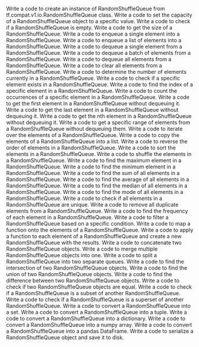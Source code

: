 Write a code to create an instance of RandomShuffleQueue from tf.compat.v1.io.RandomShuffleQueue class.
Write a code to set the capacity of a RandomShuffleQueue object to a specific value.
Write a code to check if a RandomShuffleQueue is empty.
Write a code to get the size of a RandomShuffleQueue.
Write a code to enqueue a single element into a RandomShuffleQueue.
Write a code to enqueue a list of elements into a RandomShuffleQueue.
Write a code to dequeue a single element from a RandomShuffleQueue.
Write a code to dequeue a batch of elements from a RandomShuffleQueue.
Write a code to dequeue all elements from a RandomShuffleQueue.
Write a code to clear all elements from a RandomShuffleQueue.
Write a code to determine the number of elements currently in a RandomShuffleQueue.
Write a code to check if a specific element exists in a RandomShuffleQueue.
Write a code to find the index of a specific element in a RandomShuffleQueue.
Write a code to count the occurrences of a specific element in a RandomShuffleQueue.
Write a code to get the first element in a RandomShuffleQueue without dequeuing it.
Write a code to get the last element in a RandomShuffleQueue without dequeuing it.
Write a code to get the nth element in a RandomShuffleQueue without dequeuing it.
Write a code to get a specific range of elements from a RandomShuffleQueue without dequeuing them.
Write a code to iterate over the elements of a RandomShuffleQueue.
Write a code to copy the elements of a RandomShuffleQueue into a list.
Write a code to reverse the order of elements in a RandomShuffleQueue.
Write a code to sort the elements in a RandomShuffleQueue.
Write a code to shuffle the elements in a RandomShuffleQueue.
Write a code to find the maximum element in a RandomShuffleQueue.
Write a code to find the minimum element in a RandomShuffleQueue.
Write a code to find the sum of all elements in a RandomShuffleQueue.
Write a code to find the average of all elements in a RandomShuffleQueue.
Write a code to find the median of all elements in a RandomShuffleQueue.
Write a code to find the mode of all elements in a RandomShuffleQueue.
Write a code to check if all elements in a RandomShuffleQueue are unique.
Write a code to remove all duplicate elements from a RandomShuffleQueue.
Write a code to find the frequency of each element in a RandomShuffleQueue.
Write a code to filter a RandomShuffleQueue based on a specific condition.
Write a code to map a function onto the elements of a RandomShuffleQueue.
Write a code to apply a function to each element of a RandomShuffleQueue and create a new RandomShuffleQueue with the results.
Write a code to concatenate two RandomShuffleQueue objects.
Write a code to merge multiple RandomShuffleQueue objects into one.
Write a code to split a RandomShuffleQueue into two separate queues.
Write a code to find the intersection of two RandomShuffleQueue objects.
Write a code to find the union of two RandomShuffleQueue objects.
Write a code to find the difference between two RandomShuffleQueue objects.
Write a code to check if two RandomShuffleQueue objects are equal.
Write a code to check if a RandomShuffleQueue is a subset of another RandomShuffleQueue.
Write a code to check if a RandomShuffleQueue is a superset of another RandomShuffleQueue.
Write a code to convert a RandomShuffleQueue into a set.
Write a code to convert a RandomShuffleQueue into a tuple.
Write a code to convert a RandomShuffleQueue into a dictionary.
Write a code to convert a RandomShuffleQueue into a numpy array.
Write a code to convert a RandomShuffleQueue into a pandas DataFrame.
Write a code to serialize a RandomShuffleQueue object and save it to disk.